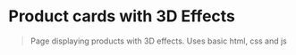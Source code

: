 # Product cards with 3D Effects

> Page displaying products with 3D effects.
> Uses basic html, css and js
